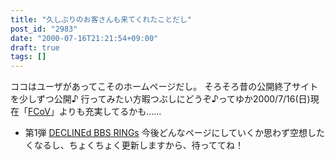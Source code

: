 ```yaml
---
title: "久しぶりのお客さんも来てくれたことだし"
post_id: "2983"
date: "2000-07-16T21:21:54+09:00"
draft: true
tags: []
---
```



ココはユーザがあってこそのホームページだし。 そろそろ昔の公開終了サイトを少しずつ公開♪ 行ってみたい方暇つぶしにどうぞ♪ってゆか2000/7/16(日)現在「[FCoV](/tag/FCoV)」よりも充実してるかも……

  * 第1弾 [DECLINEd BBS RINGs](/tag/declined)
今後どんなページにしていくか思わず空想したくなるし、ちょくちょく更新しますから、待っててね！
